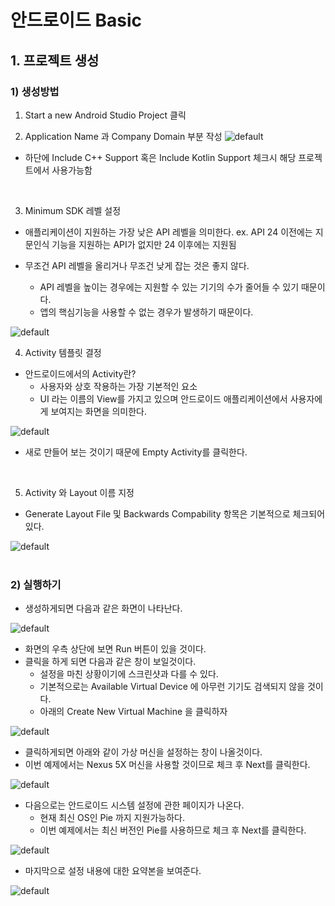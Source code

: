 # 안드로이드 Basic
## 1. 프로젝트 생성
### 1) 생성방법
1. Start a new Android Studio Project 클릭

2. Application Name 과 Company Domain 부분 작성
![default](https://user-images.githubusercontent.com/25294147/53683682-0eb18c80-3d47-11e9-9155-d9bb7a038b25.PNG)

- 하단에 Include C++ Support 혹은 Include Kotlin Support 체크시 해당 프로젝트에서 사용가능함
<br>

3. Minimum SDK 레벨 설정
- 애플리케이션이 지원하는 가장 낮은 API 레벨을 의미한다.
  ex. API 24 이전에는 지문인식 기능을 지원하는 API가 없지만 24 이후에는 지원됨
 
- 무조건 API 레벨을 올리거나 무조건 낮게 잡는 것은 좋지 않다.
  + API 레벨을 높이는 경우에는 지원할 수 있는 기기의 수가 줄어들 수 있기 때문이다.
  + 앱의 핵심기능을 사용할 수 없는 경우가 발생하기 때문이다.

![default](https://user-images.githubusercontent.com/25294147/53683765-ed9d6b80-3d47-11e9-97d1-08f264fae000.PNG)
<br>

4. Activity 템플릿 결정
- 안드로이드에서의 Activity란?
  + 사용자와 상호 작용하는 가장 기본적인 요소
  + UI 라는 이름의 View를 가지고 있으며 안드로이드 애플리케이션에서 사용자에게 보여지는 화면을 의미한다.

![default](https://user-images.githubusercontent.com/25294147/53683787-453bd700-3d48-11e9-8dbb-c703c3c8888b.PNG)

- 새로 만들어 보는 것이기 때문에 Empty Activity를 클릭한다.
<br>

5. Activity 와 Layout 이름 지정
- Generate Layout File 및 Backwards Compability 항목은 기본적으로 체크되어 있다.

![default](https://user-images.githubusercontent.com/25294147/53683819-a663aa80-3d48-11e9-9bea-b1ccf4d15eea.PNG)
<br><br>

### 2) 실행하기
- 생성하게되면 다음과 같은 화면이 나타난다.

![default](https://user-images.githubusercontent.com/25294147/53683832-f9d5f880-3d48-11e9-9aba-1d611b9c11d8.PNG)
<br>

- 화면의 우측 상단에 보면 Run 버튼이 있을 것이다. 
- 클릭을 하게 되면 다음과 같은 창이 보일것이다.
  + 설정을 마친 상황이기에 스크린샷과 다를 수 있다.
  + 기본적으로는 Available Virtual Device 에 아무런 기기도 검색되지 않을 것이다.
  + 아래의 Create New Virtual Machine 을 클릭하자

![default](https://user-images.githubusercontent.com/25294147/53683876-97c9c300-3d49-11e9-89c4-1fdcaeb9c78b.PNG)
<br>

- 클릭하게되면 아래와 같이 가상 머신을 설정하는 창이 나올것이다.
- 이번 예제에서는 Nexus 5X 머신을 사용할 것이므로 체크 후 Next를 클릭한다.

![default](https://user-images.githubusercontent.com/25294147/53683894-d3648d00-3d49-11e9-9992-ebd9b4235a00.PNG)
<br>

- 다음으로는 안드로이드 시스템 설정에 관한 페이지가 나온다.
  + 현재 최신 OS인 Pie 까지 지원가능하다.
  + 이번 예제에서는 최신 버전인 Pie를 사용하므로 체크 후 Next를 클릭한다.

![default](https://user-images.githubusercontent.com/25294147/53683917-19215580-3d4a-11e9-82ed-3d72232a9999.PNG)
<br>

- 마지막으로 설정 내용에 대한 요약본을 보여준다.

![default](https://user-images.githubusercontent.com/25294147/53683927-466e0380-3d4a-11e9-80c7-6173e9c2969b.PNG)
<br><br>



